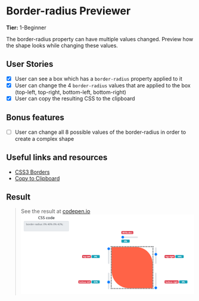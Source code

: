 # Border-radius Previewer

**Tier:** 1-Beginner

The border-radius property can have multiple values changed. Preview how the shape looks while changing these values.

## User Stories

- [x] User can see a box which has a `border-radius` property applied to it
- [x] User can change the 4 `border-radius` values that are applied to the box (top-left, top-right, bottom-left, bottom-right)
- [x] User can copy the resulting CSS to the clipboard

## Bonus features

- [ ] User can change all 8 possible values of the border-radius in order to create a complex shape

## Useful links and resources

- [CSS3 Borders](https://www.w3schools.com/css/css3_borders.asp)
- [Copy to Clipboard](https://www.w3schools.com/howto/howto_js_copy_clipboard.asp)

## Result

> See the result at [codepen.io](https://codepen.io/apsampaio/pen/LYVxBoV) [![codepen.io](https://github.com/apsampaio/App-Ideas-Challenge/blob/master/Border%20Radius%20Previewer/img/prev.png?raw=true)](https://codepen.io/apsampaio/pen/LYVxBoV)
